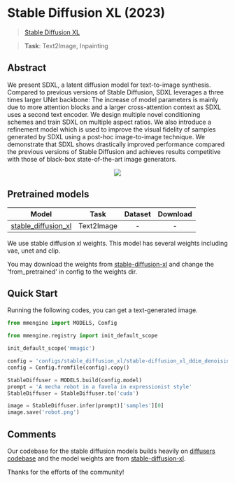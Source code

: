 # Stable Diffusion XL (2023)

> [Stable Diffusion XL](https://arxiv.org/abs/2307.01952)

> **Task**: Text2Image, Inpainting

<!-- [ALGORITHM] -->

## Abstract

<!-- [ABSTRACT] -->

We present SDXL, a latent diffusion model for text-to-image synthesis. Compared to previous versions of Stable Diffusion, SDXL leverages a three times larger UNet backbone: The increase of model parameters is mainly due to more attention blocks and a larger cross-attention context as SDXL uses a second text encoder. We design multiple novel conditioning schemes and train SDXL on multiple aspect ratios. We also introduce a refinement model which is used to improve the visual fidelity of samples generated by SDXL using a post-hoc image-to-image technique. We demonstrate that SDXL shows drastically improved performance compared the previous versions of Stable Diffusion and achieves results competitive with those of black-box state-of-the-art image generators.

<!-- [IMAGE] -->

<div align=center>
<img src="https://github.com/okotaku/diffengine/assets/24734142/27d4ebad-5705-4500-826f-41f425a08c0d"/>
</div>

## Pretrained models

|                               Model                                |    Task    | Dataset | Download |
| :----------------------------------------------------------------: | :--------: | :-----: | :------: |
| [stable_diffusion_xl](./stable-diffusion_xl_ddim_denoisingunet.py) | Text2Image |    -    |    -     |

We use stable diffusion xl weights. This model has several weights including vae, unet and clip.

You may download the weights from [stable-diffusion-xl](https://huggingface.co/stabilityai/stable-diffusion-xl-base-1.0) and change the 'from_pretrained' in config to the weights dir.

## Quick Start

Running the following codes, you can get a text-generated image.

```python
from mmengine import MODELS, Config

from mmengine.registry import init_default_scope

init_default_scope('mmagic')

config = 'configs/stable_diffusion_xl/stable-diffusion_xl_ddim_denoisingunet.py'
config = Config.fromfile(config).copy()

StableDiffuser = MODELS.build(config.model)
prompt = 'A mecha robot in a favela in expressionist style'
StableDiffuser = StableDiffuser.to('cuda')

image = StableDiffuser.infer(prompt)['samples'][0]
image.save('robot.png')
```

## Comments

Our codebase for the stable diffusion models builds heavily on [diffusers codebase](https://github.com/huggingface/diffusers) and the model weights are from [stable-diffusion-xl](https://huggingface.co/stabilityai/stable-diffusion-xl-base-1.0).

Thanks for the efforts of the community!
